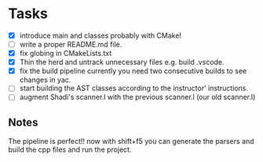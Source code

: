 # Tasks

-[X] introduce main and classes probably with CMake!
-[ ] write a proper README.md file.
-[X] fix globing in CMakeLists.txt
-[X] Thin the herd and untrack unnecessary files e.g. build .vscode.
-[X] fix the build pipeline currently you need two consecutive builds to see changes in yac.
-[ ] start building the AST classes according to the instructor' instructions.
-[ ] augment Shadi's scanner.l with the previous scanner.l (our old scanner.l)

## Notes

 The pipeline is perfect!! now with shift+f5 you can generate the parsers and build the cpp files and run the project.
